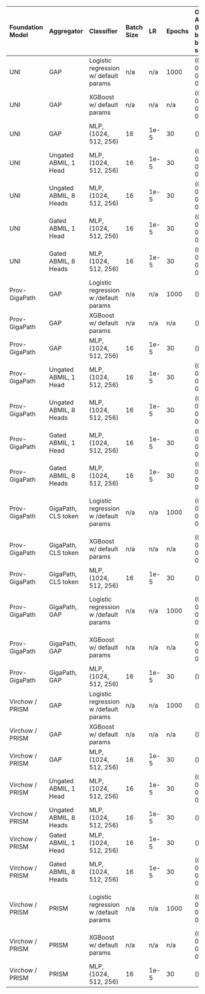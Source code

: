 | Foundation Model | Aggregator             | Classifier                            | Batch Size | LR    | Epochs | OvR AUROC (benign, bowens, bcc, scc) | OvR AUPRC (benign, bowens, bcc, scc) | Notes                                        |
| :--------------- | :--------------------- | :------------------------------------ | :--------- |:----- | :----- | :----------------------------------- | :----------------------------------- | :------------------------------------------- |
| UNI              | GAP                    | Logistic regression w/ default params | n/a        | n/a   | 1000   | (0.82, 0.76, 0.90, 0.98)             | (0.78, 0.60, 0.74, 0.84)             | Did not converge                             |
| UNI              | GAP                    | XGBoost w/ default params             | n/a        | n/a   | n/a    | (0.79, 0.69, 0.84, 0.98)             | (0.73, 0.46, 0.62, 0.79)             |                                              |
| UNI              | GAP                    | MLP, (1024, 512, 256)                 | 16         | 1e-5  | 30     | ()                                   | ()                                   |                                              |
| UNI              | Ungated ABMIL, 1 Head  | MLP, (1024, 512, 256)                 | 16         | 1e-5  | 30     | (0.86, 0.83, 0.97, 0.99)             | (0.79, 0.69, 0.95, 0.80)             |                                              |
| UNI              | Ungated ABMIL, 8 Heads | MLP, (1024, 512, 256)                 | 16         | 1e-5  | 30     | (0.85, 0.81, 0.97, 0.98)             | (0.78, 0.69, 0.94, 0.79)             |                                              |
| UNI              | Gated ABMIL, 1 Head    | MLP, (1024, 512, 256)                 | 16         | 1e-5  | 30     | (0.86, 0.82, 0.97, 0.99)             | (0.79, 0.68, 0.94, 0.80)             |                                              |
| UNI              | Gated ABMIL, 8 Heads   | MLP, (1024, 512, 256)                 | 16         | 1e-5  | 30     | (0.86, 0.82, 0.96, 0.99)             | (0.80, 0.70, 0.93, 0.82)             |                                              |
| Prov-GigaPath    | GAP                    | Logistic regression w /default params | n/a        | n/a   | 1000   | ()                                   | ()                                   |                                              |
| Prov-GigaPath    | GAP                    | XGBoost w/ default params             | n/a        | n/a   | n/a    | ()                                   | ()                                   |                                              |
| Prov-GigaPath    | GAP                    | MLP, (1024, 512, 256)                 | 16         | 1e-5  | 30     | ()                                   | ()                                   |                                              |
| Prov-GigaPath    | Ungated ABMIL, 1 Head  | MLP, (1024, 512, 256)                 | 16         | 1e-5  | 30     | (0.86, 0.82, 0.97, 0.98)             | (0.80, 0.68, 0.94, 0.75)             |                                              |
| Prov-GigaPath    | Ungated ABMIL, 8 Heads | MLP, (1024, 512, 256)                 | 16         | 1e-5  | 30     | (0.86, 0.80, 0.96, 0.98)             | (0.80, 0.69, 0.92, 0.75)             |                                              |
| Prov-GigaPath    | Gated ABMIL, 1 Head    | MLP, (1024, 512, 256)                 | 16         | 1e-5  | 30     | (0.85, 0.81, 0.97, 0.98)             | (0.79, 0.66, 0.93, 0.75)             |                                              |
| Prov-GigaPath    | Gated ABMIL, 8 Heads   | MLP, (1024, 512, 256)                 | 16         | 1e-5  | 30     | (0.86, 0.80, 0.96, 0.98)             | (0.80, 0.69, 0.92, 0.71)             |                                              |
| Prov-GigaPath    | GigaPath, CLS token    | Logistic regression w /default params | n/a        | n/a   | 1000   | (0.80, 0.70, 0.86, 0.95)             | (0.73, 0.50, 0.69, 0.67)             | Pre-trained aggregator <br> Did not converge |
| Prov-GigaPath    | GigaPath, CLS token    | XGBoost w/ default params             | n/a        | n/a   | n/a    | (0.73, 0.59, 0.78, 0.96)             | (0.65, 0.39, 0.48, 0.62)             | Pre-trained aggregator                       |
| Prov-GigaPath    | GigaPath, CLS token    | MLP, (1024, 512, 256)                 | 16         | 1e-5  | 30     | ()                                   | ()                                   | Pre-trained aggregator                       |
| Prov-GigaPath    | GigaPath, GAP          | Logistic regression w /default params | n/a        | n/a   | 1000   | (0.82, 0.74, 0.89, 0.97)             | (0.76, 0.56, 0.72, 0.71)             | Pre-trained aggregator <br> Did not converge |
| Prov-GigaPath    | GigaPath, GAP          | XGBoost w/ default params             | n/a        | n/a   | n/a    | (0.78, 0.61, 0.80, 0.97)             | (0.69, 0.42, 0.57, 0.66)             | Pre-trained aggregator                       |
| Prov-GigaPath    | GigaPath, GAP          | MLP, (1024, 512, 256)                 | 16         | 1e-5  | 30     | ()                                   | ()                                   | Pre-trained aggregator                       |
| Virchow / PRISM  | GAP                    | Logistic regression w /default params | n/a        | n/a   | 1000   | ()                                   | ()                                   | Did not converge                             |
| Virchow / PRISM  | GAP                    | XGBoost w/ default params             | n/a        | n/a   | n/a    | ()                                   | ()                                   |                                              |
| Virchow / PRISM  | GAP                    | MLP, (1024, 512, 256)                 | 16         | 1e-5  | 30     | ()                                   | ()                                   |                                              |
| Virchow / PRISM  | Ungated ABMIL, 1 Head  | MLP, (1024, 512, 256)                 | 16         | 1e-5  | 30     | (0.84, 0.84, 0.97, 0.98)             | (0.78, 0.71, 0.95, 0.73)             |                                              |
| Virchow / PRISM  | Ungated ABMIL, 8 Heads | MLP, (1024, 512, 256)                 | 16         | 1e-5  | 30     | ()                                   | ()                                   |                                              |
| Virchow / PRISM  | Gated ABMIL, 1 Head    | MLP, (1024, 512, 256)                 | 16         | 1e-5  | 30     | ()                                   | ()                                   |                                              |
| Virchow / PRISM  | Gated ABMIL, 8 Heads   | MLP, (1024, 512, 256)                 | 16         | 1e-5  | 30     | (0.85, 0.83, 0.96, 0.98)             | (0.79, 0.70, 0.94, 0.79)             |                                              |
| Virchow / PRISM  | PRISM                  | Logistic regression w /default params | n/a        | n/a   | 1000   | (0.88, 0.86, 0.95, 0.97)             | (0.80, 0.76, 0.92, 0.79)             | Pre-trained aggregator <br> Did not converge |
| Virchow / PRISM  | PRISM                  | XGBoost w/ default params             | n/a        | n/a   | n/a    | (0.86, 0.84, 0.96, 0.99)             | (0.79, 0.73, 0.94, 0.87)             | Pre-trained aggregator                       |
| Virchow / PRISM  | PRISM                  | MLP, (1024, 512, 256)                 | 16         | 1e-5  | 30     | ()                                   | ()                                   | Pre-trained aggregator                       |